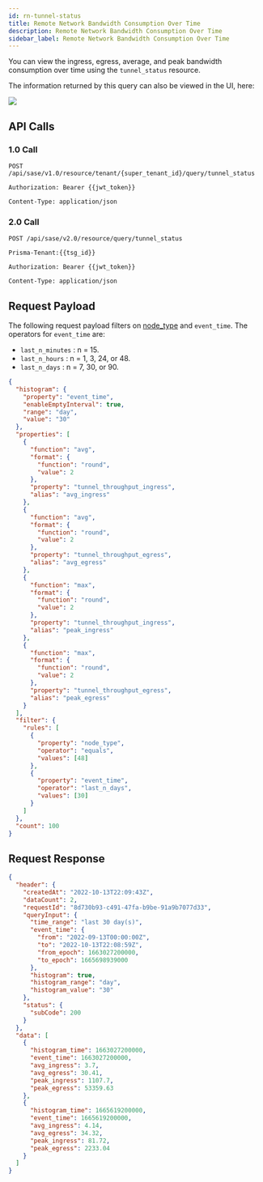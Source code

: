 ```yaml
---
id: rn-tunnel-status
title: Remote Network Bandwidth Consumption Over Time
description: Remote Network Bandwidth Consumption Over Time
sidebar_label: Remote Network Bandwidth Consumption Over Time
---
```


You can view the ingress, egress, average, and peak bandwidth consumption over time using the `tunnel_status` resource.

The information returned by this query can also be viewed in the UI, here:

![](/access/img/tunnel_status_img.png)

## API Calls

### 1.0 Call

    POST /api/sase/v1.0/resource/tenant/{super_tenant_id}/query/tunnel_status

    Authorization: Bearer {{jwt_token}}

    Content-Type: application/json

### 2.0 Call

    POST /api/sase/v2.0/resource/query/tunnel_status

    Prisma-Tenant:{{tsg_id}}

    Authorization: Bearer {{jwt_token}}

    Content-Type: application/json

## Request Payload

The following request payload filters on
[node_type](/access/docs/insights/query_filters/#node-types)
and `event_time`. The operators for `event_time` are:

- `last_n_minutes` : n = 15.
- `last_n_hours` : n = 1, 3, 24, or 48.
- `last_n_days` : n = 7, 30, or 90.

```json
{
  "histogram": {
    "property": "event_time",
    "enableEmptyInterval": true,
    "range": "day",
    "value": "30"
  },
  "properties": [
    {
      "function": "avg",
      "format": {
        "function": "round",
        "value": 2
      },
      "property": "tunnel_throughput_ingress",
      "alias": "avg_ingress"
    },
    {
      "function": "avg",
      "format": {
        "function": "round",
        "value": 2
      },
      "property": "tunnel_throughput_egress",
      "alias": "avg_egress"
    },
    {
      "function": "max",
      "format": {
        "function": "round",
        "value": 2
      },
      "property": "tunnel_throughput_ingress",
      "alias": "peak_ingress"
    },
    {
      "function": "max",
      "format": {
        "function": "round",
        "value": 2
      },
      "property": "tunnel_throughput_egress",
      "alias": "peak_egress"
    }
  ],
  "filter": {
    "rules": [
      {
        "property": "node_type",
        "operator": "equals",
        "values": [48]
      },
      {
        "property": "event_time",
        "operator": "last_n_days",
        "values": [30]
      }
    ]
  },
  "count": 100
}
```

## Request Response

```json
{
  "header": {
    "createdAt": "2022-10-13T22:09:43Z",
    "dataCount": 2,
    "requestId": "8d730b93-c491-47fa-b9be-91a9b7077d33",
    "queryInput": {
      "time_range": "last 30 day(s)",
      "event_time": {
        "from": "2022-09-13T00:00:00Z",
        "to": "2022-10-13T22:08:59Z",
        "from_epoch": 1663027200000,
        "to_epoch": 1665698939000
      },
      "histogram": true,
      "histogram_range": "day",
      "histogram_value": "30"
    },
    "status": {
      "subCode": 200
    }
  },
  "data": [
    {
      "histogram_time": 1663027200000,
      "event_time": 1663027200000,
      "avg_ingress": 3.7,
      "avg_egress": 30.41,
      "peak_ingress": 1107.7,
      "peak_egress": 53359.63
    },
    {
      "histogram_time": 1665619200000,
      "event_time": 1665619200000,
      "avg_ingress": 4.14,
      "avg_egress": 34.32,
      "peak_ingress": 81.72,
      "peak_egress": 2233.04
    }
  ]
}
```
